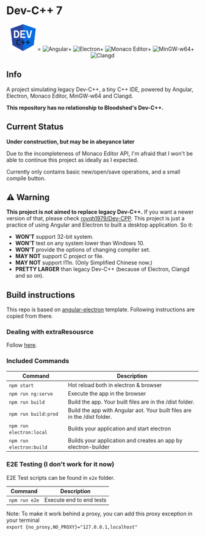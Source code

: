 # Dev-C++ 7
<p align="center">
<img src="./src/assets/icons/favicon.png" height="70" alt="Dev C++ 7"> =
<img src="https://s3.ax1x.com/2021/01/22/sombEd.png" height="70" alt="Angular">+
<img src="https://s3.ax1x.com/2021/01/22/somL4I.png" height="70" alt="Electron">+
<img src="https://s3.ax1x.com/2021/01/22/som7HH.png" height="70" alt="Monaco Editor">+
<img src="https://s3.ax1x.com/2021/01/22/somqUA.png" height="70" alt="MinGW-w64">+
<img src="https://s3.ax1x.com/2021/01/22/somXCt.png" height="70" alt="Clangd">
</p>

## Info

A project simulating legacy Dev-C++, a tiny C++ IDE, powered by Angular, Electron, Monaco Editor, MinGW-w64 and Clangd.

**This repository has no relationship to Bloodshed's Dev-C++.**

## Current Status

**Under construction, but may be in abeyance later**

Due to the incompleteness of Monaco Editor API, I'm afraid that I won't be able to continue this project as ideally as I expected.

Currently only contains basic new/open/save operations, and a small compile button.

## :warning: Warning

**This project is not aimed to replace legacy Dev-C++.** If you want a newer version of that, please check [royqh1979/Dev-CPP](https://github.com/royqh1979/Dev-CPP). This project is just a practice of using Angular and Electron to built a desktop application. So it:
- **WON'T** support 32-bit system.
- **WON'T** test on any system lower than Windows 10.
- **WON'T** provide the options of changing compiler set.
- **MAY NOT** support C project or file.
- **MAY NOT** support l11n. (Only Simplified Chinese now.)
- **PRETTY LARGER** than legacy Dev-C++ (because of Electron, Clangd and so on).

## Build instructions

This repo is based on [angular-electron](https://github.com/maximegris/angular-electron) template. Following instructions are copied from there.

### Dealing with extraResousrce

Follow [here](src/extraResources/README.md).

### Included Commands

| Command                  | Description                                                               |
| ------------------------ | ------------------------------------------------------------------------- |
| `npm start`              | Hot reload both in electron & browser                                     |
| `npm run ng:serve`       | Execute the app in the browser                                            |
| `npm run build`          | Build the app. Your built files are in the /dist folder.                  |
| `npm run build:prod`     | Build the app with Angular aot. Your built files are in the /dist folder. |
| `npm run electron:local` | Builds your application and start electron                                |
| `npm run electron:build` | Builds your application and creates an app by electron-builder            |

### E2E Testing (I don't work for it now)

E2E Test scripts can be found in `e2e` folder.

| Command       | Description              |
| ------------- | ------------------------ |
| `npm run e2e` | Execute end to end tests |

Note: To make it work behind a proxy, you can add this proxy exception in your terminal  
`export {no_proxy,NO_PROXY}="127.0.0.1,localhost"`
